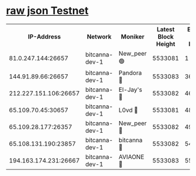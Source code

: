 [raw json Testnet](https://rpc-check.bcat.stavr.tech/bcat/rpc-bcat-result.json)
=


<table><tr><th>IP-Address</th><th>Network</th><th>Moniker</th><th>Latest Block Height</th><th>Earliest Block Height</th><th>Catching Up</th><th>Tx Index</th><th>Voting Power</th><th>Scan Time</th></tr><tr><td>81.0.247.144:26657</td><td>bitcanna-dev-1</td><td>New_peer 🟢</td><td>5533081</td><td>1</td><td>False</td><td>on</td><td>0</td><td>2023-12-16T11:31:28.477852162UTC</td></tr><tr><td>144.91.89.66:26657</td><td>bitcanna-dev-1</td><td>Pandora 🔴</td><td>5533083</td><td>3675711</td><td>False</td><td>on</td><td>2096387</td><td>2023-12-16T11:31:38.263525908UTC</td></tr><tr><td>212.227.151.106:26657</td><td>bitcanna-dev-1</td><td>El-Jay's 🔴</td><td>5533082</td><td>4670391</td><td>False</td><td>on</td><td>2218164</td><td>2023-12-16T11:31:35.216464188UTC</td></tr><tr><td>65.109.70.45:30657</td><td>bitcanna-dev-1</td><td>L0vd 🔴</td><td>5533081</td><td>4828155</td><td>False</td><td>on</td><td>7920</td><td>2023-12-16T11:31:28.849249537UTC</td></tr><tr><td>65.109.28.177:26357</td><td>bitcanna-dev-1</td><td>New_peer 🔴</td><td>5533082</td><td>4952911</td><td>False</td><td>on</td><td>2237067</td><td>2023-12-16T11:31:35.567834982UTC</td></tr><tr><td>65.108.131.190:23857</td><td>bitcanna-dev-1</td><td>bitcanna 🔴</td><td>5533082</td><td>5433082</td><td>False</td><td>off</td><td>82368</td><td>2023-12-16T11:31:35.906706512UTC</td></tr><tr><td>194.163.174.231:26667</td><td>bitcanna-dev-1</td><td>AVIAONE 🔴</td><td>5533083</td><td>5525311</td><td>False</td><td>on</td><td>1949865</td><td>2023-12-16T11:31:40.627056169UTC</td></tr></table>
